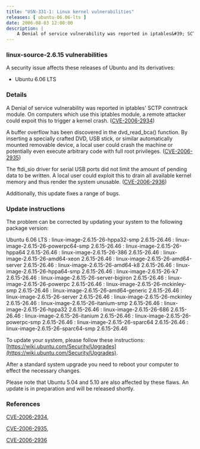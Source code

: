 ```yaml
---
title: "USN-331-1: Linux kernel vulnerabilities"
releases: [ ubuntu-06.06-lts ]
date: 2006-08-03 12:00:00
description: |
    A Denial of service vulnerability was reported in iptables&#39; SCTP conntrack module. On computers which use this iptables module, a remote attacker could expoit this to trigger a kernel crash. ([CVE-2006-2934](http://people.ubuntu.com/~ubuntu-security/cve/CVE-2006-2934))
--- 
```

 
### linux-source-2.6.15 vulnerabilities

A security issue affects these releases of Ubuntu and its derivatives:

* Ubuntu 6.06 LTS

### Details

A Denial of service vulnerability was reported in iptables&#39; SCTP conntrack module. On computers which use this iptables module, a remote attacker could expoit this to trigger a kernel crash. ([CVE-2006-2934](http://people.ubuntu.com/~ubuntu-security/cve/CVE-2006-2934))

A buffer overflow has been discovered in the dvd_read_bca() function. By inserting a specially crafted DVD, USB stick, or similar automatically mounted removable device, a local user could crash the machine or potentially even execute arbitrary code with full root privileges. ([CVE-2006-2935](http://people.ubuntu.com/~ubuntu-security/cve/CVE-2006-2935))

The ftdi_sio driver for serial USB ports did not limit the amount of pending data to be written. A local user could exploit this to drain all available kernel memory and thus render the system unusable. ([CVE-2006-2936](http://people.ubuntu.com/~ubuntu-security/cve/CVE-2006-2936))

Additionally, this update fixes a range of bugs.

### Update instructions

The problem can be corrected by updating your system to the following package version:

Ubuntu 6.06 LTS
 : linux-image-2.6.15-26-hppa32-smp <span>2.6.15-26.46</span>
 : linux-image-2.6.15-26-powerpc64-smp <span>2.6.15-26.46</span>
 : linux-image-2.6.15-26-hppa64 <span>2.6.15-26.46</span>
 : linux-image-2.6.15-26-386 <span>2.6.15-26.46</span>
 : linux-image-2.6.15-26-amd64-xeon <span>2.6.15-26.46</span>
 : linux-image-2.6.15-26-amd64-server <span>2.6.15-26.46</span>
 : linux-image-2.6.15-26-amd64-k8 <span>2.6.15-26.46</span>
 : linux-image-2.6.15-26-hppa64-smp <span>2.6.15-26.46</span>
 : linux-image-2.6.15-26-k7 <span>2.6.15-26.46</span>
 : linux-image-2.6.15-26-server-bigiron <span>2.6.15-26.46</span>
 : linux-image-2.6.15-26-powerpc <span>2.6.15-26.46</span>
 : linux-image-2.6.15-26-mckinley-smp <span>2.6.15-26.46</span>
 : linux-image-2.6.15-26-amd64-generic <span>2.6.15-26.46</span>
 : linux-image-2.6.15-26-server <span>2.6.15-26.46</span>
 : linux-image-2.6.15-26-mckinley <span>2.6.15-26.46</span>
 : linux-image-2.6.15-26-itanium-smp <span>2.6.15-26.46</span>
 : linux-image-2.6.15-26-hppa32 <span>2.6.15-26.46</span>
 : linux-image-2.6.15-26-686 <span>2.6.15-26.46</span>
 : linux-image-2.6.15-26-itanium <span>2.6.15-26.46</span>
 : linux-image-2.6.15-26-powerpc-smp <span>2.6.15-26.46</span>
 : linux-image-2.6.15-26-sparc64 <span>2.6.15-26.46</span>
 : linux-image-2.6.15-26-sparc64-smp <span>2.6.15-26.46</span>

To update your system, please follow these instructions: [https://wiki.ubuntu.com/Security/Upgrades](https://wiki.ubuntu.com/Security/Upgrades).

After a standard system upgrade you need to reboot your computer to effect the necessary changes.

Please note that Ubuntu 5.04 and 5.10 are also affected by these flaws. An update is in preparation and will be released shortly.

### References

 [CVE-2006-2934](http://people.ubuntu.com/~ubuntu-security/cve/CVE-2006-2934), 

 [CVE-2006-2935](http://people.ubuntu.com/~ubuntu-security/cve/CVE-2006-2935), 

 [CVE-2006-2936](http://people.ubuntu.com/~ubuntu-security/cve/CVE-2006-2936)
 
